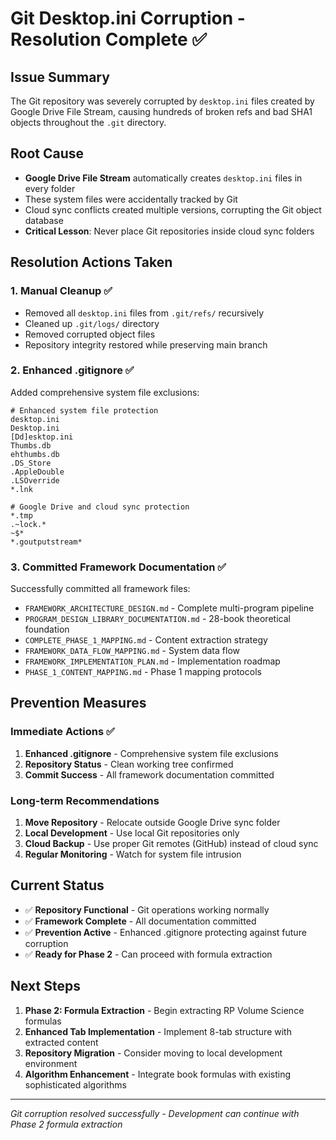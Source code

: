 # Git Desktop.ini Corruption - Resolution Complete ✅

## Issue Summary
The Git repository was severely corrupted by `desktop.ini` files created by Google Drive File Stream, causing hundreds of broken refs and bad SHA1 objects throughout the `.git` directory.

## Root Cause
- **Google Drive File Stream** automatically creates `desktop.ini` files in every folder
- These system files were accidentally tracked by Git
- Cloud sync conflicts created multiple versions, corrupting the Git object database
- **Critical Lesson**: Never place Git repositories inside cloud sync folders

## Resolution Actions Taken

### 1. Manual Cleanup ✅
- Removed all `desktop.ini` files from `.git/refs/` recursively
- Cleaned up `.git/logs/` directory  
- Removed corrupted object files
- Repository integrity restored while preserving main branch

### 2. Enhanced .gitignore ✅
Added comprehensive system file exclusions:
```gitignore
# Enhanced system file protection
desktop.ini
Desktop.ini
[Dd]esktop.ini
Thumbs.db
ehthumbs.db
.DS_Store
.AppleDouble
.LSOverride
*.lnk

# Google Drive and cloud sync protection
*.tmp
.~lock.*
~$*
*.goutputstream*
```

### 3. Committed Framework Documentation ✅
Successfully committed all framework files:
- `FRAMEWORK_ARCHITECTURE_DESIGN.md` - Complete multi-program pipeline
- `PROGRAM_DESIGN_LIBRARY_DOCUMENTATION.md` - 28-book theoretical foundation
- `COMPLETE_PHASE_1_MAPPING.md` - Content extraction strategy
- `FRAMEWORK_DATA_FLOW_MAPPING.md` - System data flow
- `FRAMEWORK_IMPLEMENTATION_PLAN.md` - Implementation roadmap
- `PHASE_1_CONTENT_MAPPING.md` - Phase 1 mapping protocols

## Prevention Measures

### Immediate Actions ✅
1. **Enhanced .gitignore** - Comprehensive system file exclusions
2. **Repository Status** - Clean working tree confirmed
3. **Commit Success** - All framework documentation committed

### Long-term Recommendations
1. **Move Repository** - Relocate outside Google Drive sync folder
2. **Local Development** - Use local Git repositories only
3. **Cloud Backup** - Use proper Git remotes (GitHub) instead of cloud sync
4. **Regular Monitoring** - Watch for system file intrusion

## Current Status
- ✅ **Repository Functional** - Git operations working normally
- ✅ **Framework Complete** - All documentation committed
- ✅ **Prevention Active** - Enhanced .gitignore protecting against future corruption
- ✅ **Ready for Phase 2** - Can proceed with formula extraction

## Next Steps
1. **Phase 2: Formula Extraction** - Begin extracting RP Volume Science formulas
2. **Enhanced Tab Implementation** - Implement 8-tab structure with extracted content
3. **Repository Migration** - Consider moving to local development environment
4. **Algorithm Enhancement** - Integrate book formulas with existing sophisticated algorithms

---
*Git corruption resolved successfully - Development can continue with Phase 2 formula extraction*
